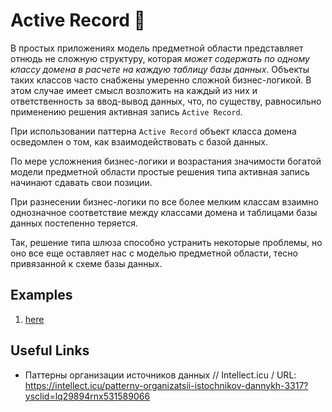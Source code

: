 # Active Record 🧩

В простых приложениях модель предметной области представляет отнюдь не сложную структуру, которая *может содержать по одному классу домена в расчете на каждую таблицу базы данных*. Объекты таких классов часто снабжены умеренно сложной бизнес-логикой. В этом случае имеет смысл возложить на каждый из них и ответственность за ввод-вывод данных, что, по существу, равносильно применению решения активная запись `Active Record`.

При использовании паттерна `Active Record` объект класса домена осведомлен о том, как взаимодействовать с базой данных.

По мере усложнения бизнес-логики и возрастания значимости богатой модели предметной области простые решения типа активная запись начинают сдавать свои позиции.

При разнесении бизнес-логики по все более мелким классам взаимно однозначное соответствие между классами домена и таблицами базы данных постепенно теряется.

Так, решение типа шлюза способно устранить некоторые проблемы, но оно все еще оставляет нас с моделью предметной области, тесно привязанной к схеме базы данных.

## Examples

1. [here](./v1/NOTE.md)

## Useful Links

- Паттерны организации источников данных // Intellect.icu / URL: https://intellect.icu/patterny-organizatsii-istochnikov-dannykh-3317?ysclid=lq29894rnx531589066
